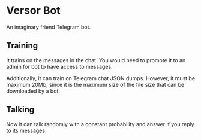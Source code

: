 # Versor Bot

An imaginary friend Telegram bot.

## Training

It trains on the messages in the chat.
You would need to promote it to an admin for bot to have access to messages.

Additionally, it can train on Telegram chat JSON dumps.
However, it must be maximum 20Mb, since it is the maximum size of the file size that can be downloaded by a bot.

## Talking

Now it can talk randomly with a constant probability and answer if you reply to its messages.
